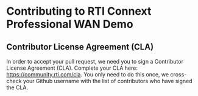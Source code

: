 # Contributing to RTI Connext Professional WAN Demo


## Contributor License Agreement (CLA)
In order to accept your pull request, we need you to sign a Contributor License Agreement (CLA). Complete your CLA here: https://community.rti.com/cla. You only need to do this once, we cross-check your Github username with the list of contributors who have signed the CLA.
